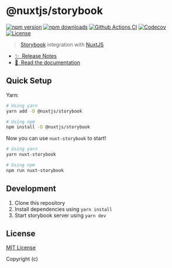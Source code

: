 # @nuxtjs/storybook

[![npm version][npm-version-src]][npm-version-href]
[![npm downloads][npm-downloads-src]][npm-downloads-href]
[![Github Actions CI][github-actions-ci-src]][github-actions-ci-href]
[![Codecov][codecov-src]][codecov-href]
[![License][license-src]][license-href]

> [Storybook](https://storybook.js.org/) integration with [NuxtJS](https://nuxtjs.org)

- [✨ &nbsp;Release Notes](https://github.com/nuxt-community/nuxt-storybook/releases)
- [📖 &nbsp;Read the documentation](https://storybook.nuxtjs.org)


## Quick Setup

Yarn:

```bash
# Using yarn
yarn add -D @nuxtjs/storybook

# Using npm
npm install -D @nuxtjs/storybook
```

Now you can use `nuxt-storybook` to start!  

```bash
# Using yarn
yarn nuxt-storybook

# Using npm
npm run nuxt-storybook
```


## Development

1. Clone this repository
2. Install dependencies using `yarn install`
3. Start storybook server using `yarn dev`

## License

[MIT License](./LICENSE)

Copyright (c)

<!-- Badges -->
[npm-version-src]: https://img.shields.io/npm/v/@nuxtjs/storybook/latest.svg
[npm-version-href]: https://npmjs.com/package/@nuxtjs/storybook

[npm-downloads-src]: https://img.shields.io/npm/dt/@nuxtjs/storybook.svg
[npm-downloads-href]: https://npmjs.com/package/@nuxtjs/storybook

[github-actions-ci-src]: https://github.com/nuxt-community/nuxt-storybook/workflows/ci/badge.svg
[github-actions-ci-href]: https://github.com/nuxt-community/nuxt-storybook/actions?query=workflow%3Aci

[codecov-src]: https://img.shields.io/codecov/c/github/nuxt-community/nuxt-storybook.svg
[codecov-href]: https://codecov.io/gh/nuxt-community/nuxt-storybook

[license-src]: https://img.shields.io/npm/l/@nuxtjs/storybook.svg
[license-href]: https://npmjs.com/package/@nuxtjs/storybook
